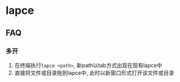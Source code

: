 # lapce

## FAQ
### 多开
1. 在终端执行`lapce <path>`, 新path以tab方式出现在现有lapce中
2. 直接将文件或目录拖到lapce中, 此时以新窗口形式打开该文件或目录